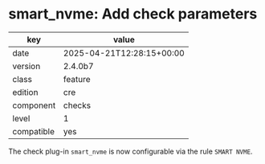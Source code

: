[//]: # (werk v2)
# smart_nvme: Add check parameters

key        | value
---------- | ---
date       | 2025-04-21T12:28:15+00:00
version    | 2.4.0b7
class      | feature
edition    | cre
component  | checks
level      | 1
compatible | yes

The check plug-in `smart_nvme` is now configurable via the rule `SMART NVME`.
